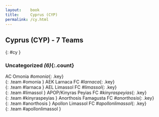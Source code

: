 ```yaml
---
layout:    book
title:     Cyprus (CYP)
permalink: /cy.html
---
```


## Cyprus (CYP) - 7 Teams
{: #cy }









### Uncategorized _(6)_{:.count}

AC Omonia   _#omonia_{: .key} <br>
{: .team #omonia }
AEK Larnaca FC   _#larnaca_{: .key} <br>
{: .team #larnaca }
AEL Limassol FC   _#limassol_{: .key} <br>
{: .team #limassol }
APOP/Kinyras Peyias FC   _#kinyraspeyias_{: .key} <br>
{: .team #kinyraspeyias }
Anorthosis Famagusta FC   _#anorthosis_{: .key} <br>
{: .team #anorthosis }
Apollon Limassol FC   _#apollonlimassol_{: .key} <br>
{: .team #apollonlimassol }


 
